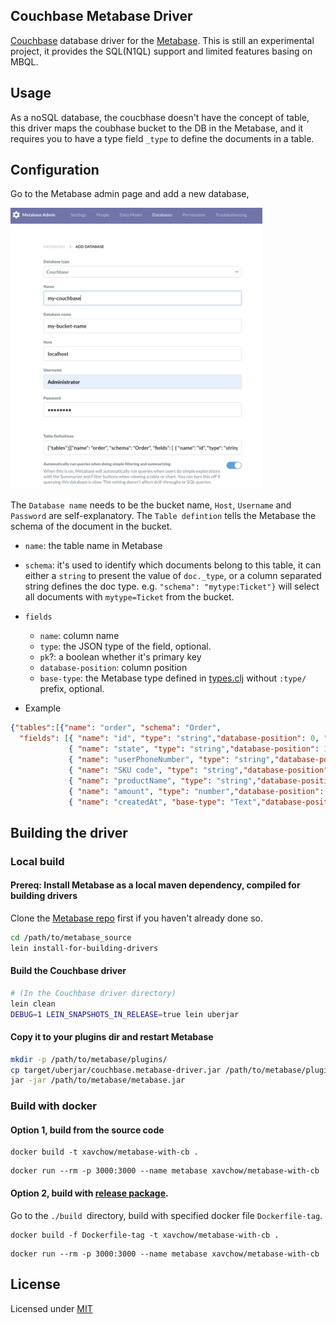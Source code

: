 ## Couchbase Metabase Driver

[Couchbase](https://www.couchbase.com/) database driver for the [Metabase](https://github.com/metabase/metabase).
This is still an experimental project, it provides the SQL(N1QL) support and limited features basing on MBQL.

## Usage

As a noSQL database, the coucbhase doesn't have the concept of table, this driver maps the coubhase bucket to the DB in the Metabase,
and it requires you to have a type field `_type` to define the documents in a table.

## Configuration

Go to the Metabase admin page and add a new database,


<img src="https://raw.githubusercontent.com/xavierchow/asset/master/metabase-couchbase-driver/metabase-admin.png" height="450">

The `Database name` needs to be the bucket name, `Host`, `Username` and `Password` are self-explanatory.
The `Table defintion` tells the Metabase the schema of the document in the bucket.

* `name`: the table name in Metabase
* `schema`: it's used to identify which documents belong to this table, it can either a `string` to present the value of `doc._type`, or a column separated string defines the doc type. e.g. `"schema": "mytype:Ticket"}` will select all documents with `mytype=Ticket` from the bucket.
* `fields`
  * ``name``: column name
  * `type`: the JSON type of the field, optional.
  * `pk`?: a boolean whether it's primary key
  * `database-position`: column position
  * `base-type`:  the Metabase type defined in [types.clj](https://github.com/metabase/metabase/blob/master/src/metabase/types.clj) without `:type/` prefix, optional.

* Example
```json
{"tables":[{"name": "order", "schema": "Order", 
  "fields": [{ "name": "id", "type": "string","database-position": 0, "pk?": true},
             { "name": "state", "type": "string","database-position": 1 },
             { "name": "userPhoneNumber", "type": "string","database-position": 2 },
             { "name": "SKU code", "type": "string","database-position": 3 },
             { "name": "productName", "type": "string","database-position": 4 },
             { "name": "amount", "type": "number","database-position": 5 },
             { "name": "createdAt", "base-type": "Text","database-position": 6 }]}]}
```


## Building the driver

### Local build
#### Prereq: Install Metabase as a local maven dependency, compiled for building drivers

Clone the [Metabase repo](https://github.com/metabase/metabase) first if you haven't already done so.

```bash
cd /path/to/metabase_source
lein install-for-building-drivers
```

#### Build the Couchbase driver

```bash
# (In the Couchbase driver directory)
lein clean
DEBUG=1 LEIN_SNAPSHOTS_IN_RELEASE=true lein uberjar
```

#### Copy it to your plugins dir and restart Metabase

```bash
mkdir -p /path/to/metabase/plugins/
cp target/uberjar/couchbase.metabase-driver.jar /path/to/metabase/plugins/
jar -jar /path/to/metabase/metabase.jar
```

### Build with docker

#### Option 1, build from the source code

```
docker build -t xavchow/metabase-with-cb .
```

```
docker run --rm -p 3000:3000 --name metabase xavchow/metabase-with-cb
```

#### Option 2, build with [release package](https://github.com/xavierchow/metabase-couchbase-driver/releases).
Go to the `./build `directory, build with specified docker file `Dockerfile-tag`.
```
docker build -f Dockerfile-tag -t xavchow/metabase-with-cb .
```

```
docker run --rm -p 3000:3000 --name metabase xavchow/metabase-with-cb
```

## License

Licensed under [MIT](https://github.com/xavierchow/metabase-couchbase-driver/blob/master/LICENSE)
